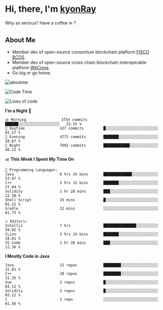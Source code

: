 # Hi, there, I'm [kyonRay](https://kyonRay.github.io)

Why so serious? Have a coffee ☕️ ?

## About Me

- Member dev of open-source consortium blockchain platform [FISCO BCOS](https://github.com/FISCO-BCOS).
- Member dev of open-source cross-chain blockchain interoperable platform [WeCross](https://github.com/WeBankBlockchain/WeCross).
- Go big or go home.

![aboutme](https://github-readme-stats.vercel.app/api?username=kyonRay&count_private=true&show_icons=true)

<!-- ![top-langs](https://github-readme-stats.vercel.app/api/top-langs/?username=kyonRay&layout=compact&hide=shell,html) -->

<!--START_SECTION:waka-->
![Code Time](http://img.shields.io/badge/Code%20Time-246%20hrs%2032%20mins-blue)

![Lines of code](https://img.shields.io/badge/From%20Hello%20World%20I%27ve%20Written-13.1%20million%20lines%20of%20code-blue)

**I'm a Night 🦉** 

```text
🌞 Morning                3754 commits        ██████░░░░░░░░░░░░░░░░░░░   22.55 % 
🌆 Daytime                427 commits         █░░░░░░░░░░░░░░░░░░░░░░░░   02.57 % 
🌃 Evening                4772 commits        ███████░░░░░░░░░░░░░░░░░░   28.67 % 
🌙 Night                  7692 commits        ████████████░░░░░░░░░░░░░   46.21 % 
```


📊 **This Week I Spent My Time On** 

```text
💬 Programming Languages: 
Java                     6 hrs 24 mins       █████████████░░░░░░░░░░░░   53.87 % 
C++                      3 hrs 12 mins       ███████░░░░░░░░░░░░░░░░░░   27.04 % 
Solidity                 1 hr 28 mins        ███░░░░░░░░░░░░░░░░░░░░░░   12.38 % 
Shell Script             15 mins             █░░░░░░░░░░░░░░░░░░░░░░░░   02.21 % 
Gradle                   12 mins             ░░░░░░░░░░░░░░░░░░░░░░░░░   01.75 % 

🔥 Editors: 
IntelliJ                 7 hrs               ███████████████░░░░░░░░░░   59.02 % 
CLion                    3 hrs 24 mins       ███████░░░░░░░░░░░░░░░░░░   28.61 % 
VS Code                  1 hr 28 mins        ███░░░░░░░░░░░░░░░░░░░░░░   12.36 % 
```

**I Mostly Code in Java** 

```text
Java                     21 repos            ████████░░░░░░░░░░░░░░░░░   32.81 % 
C++                      20 repos            ████████░░░░░░░░░░░░░░░░░   31.25 % 
Vue                      2 repos             █░░░░░░░░░░░░░░░░░░░░░░░░   03.12 % 
Solidity                 2 repos             █░░░░░░░░░░░░░░░░░░░░░░░░   03.12 % 
C                        1 repo              ░░░░░░░░░░░░░░░░░░░░░░░░░   01.56 % 
```




<!--END_SECTION:waka-->
